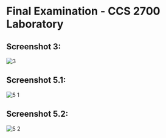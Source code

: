 # Final Examination - CCS 2700 Laboratory

## Screenshot 3:
![3](https://github.com/gwapolts/2700-finals/assets/60373784/5cd20524-63b6-4608-a15e-4c572f7d1c86)

## Screenshot 5.1:
![5 1](https://github.com/gwapolts/2700-finals/assets/60373784/3e362e92-1b9f-46ce-9aa7-95e5565162d9)

## Screenshot 5.2:
![5 2](https://github.com/gwapolts/2700-finals/assets/60373784/fc09c53d-dbaa-4fea-8113-2a31148c4038)
